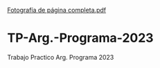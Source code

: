 [Fotografía de página completa.pdf](https://github.com/ANGELA630NATALIA047SORIA/TP-Arg.-Programa-2023/files/11156257/Fotografia.de.pagina.completa.pdf)
# TP-Arg.-Programa-2023
Trabajo Practico Arg. Programa 2023
